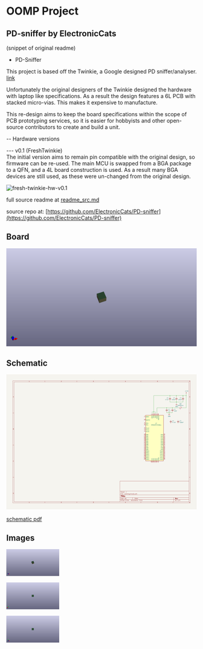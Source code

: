 # OOMP Project  
## PD-sniffer  by ElectronicCats  
  
(snippet of original readme)  
  
- PD-Sniffer  
  
This project is based off the Twinkie, a Google designed PD sniffer/analyser. [link](https://www.chromium.org/chromium-os/twinkie)  
  
Unfortunately the original designers of the Twinkie designed the hardware with laptop like specifications. As a result the design features a 6L PCB with stacked micro-vias. This makes it expensive to manufacture.  
  
This re-design aims to keep the board specifications within the scope of PCB prototyping services, so it is easier for hobbyists and other open-source contributors to create and build a unit.  
  
-- Hardware versions  
  
--- v0.1 (FreshTwinkie)  
The initial version aims to remain pin compatible with the original design, so firmware can be re-used. The main MCU is swapped from a BGA package to a QFN, and a 4L board construction is used. As a result many BGA devices are still used, as these were un-changed from the original design.  
  
![fresh-twinkie-hw-v0.1](doc/img/freshtwinkie_hw_v0.1.jpeg)  
  
  full source readme at [readme_src.md](readme_src.md)  
  
source repo at: [https://github.com/ElectronicCats/PD-sniffer](https://github.com/ElectronicCats/PD-sniffer)  
## Board  
  
[![working_3d.png](working_3d_600.png)](working_3d.png)  
## Schematic  
  
[![working_schematic.png](working_schematic_600.png)](working_schematic.png)  
  
[schematic pdf](working_schematic.pdf)  
## Images  
  
[![working_3d.png](working_3d_140.png)](working_3d.png)  
  
[![working_3d_back.png](working_3d_back_140.png)](working_3d_back.png)  
  
[![working_3d_front.png](working_3d_front_140.png)](working_3d_front.png)  
